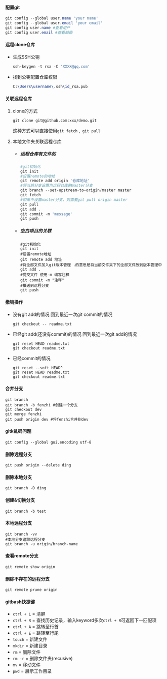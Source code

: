#### 配置git

```powershell
git config --global user.name 'your name'
git config --global user.email 'your email'
git config user.name #查看用户
git config user.email #查看邮箱
```

#### 远程clone仓库

- 生成SSH公钥

  ```powershell
  ssh-keygen -t rsa -C 'XXXX@qq.com'
  ```

- 找到公钥配置仓库权限

  ```tex
  C:\Users\username\.ssh\id_rsa.pub
  ```

#### 关联远程仓库

1. clone的方式

   ```shell
   git clone git@github.com:xxx/demo.git
   ```

   这种方式可以直接使用`git fetch` ,` git pull`

2. 本地文件夹关联远程仓库

   - ##### 远程仓库有文件的

     ```powershell
     #git初始化
     git init
     #设置remote的地址
     git remote add origin '仓库地址' 
     #将当前分支设置为远程仓库的master分支
     git branch --set-upstream-to=origin/master master
     git fetch
     #如果不设置master分支，则需要git pull origin master
     git pull
     git add .
     git commit -m 'message'
     git push
     ```

   - ##### 空白项目的关联

     ```shell
     #git初始化
     git init
     #设置remote地址
     git remote add 地址
     #将全部文件加入git版本管理 .的意思是将当前文件夹下的全部文件放到版本管理中
     git add .
     #提交文件 使用-m 编写注释
     git commit -m "注释"
     #推送到远程分支
     git push
     ```
#### 撤销操作

- 没有git add的情况 回到最近一次git commit的情况

  ```shell
  git checkout -- readme.txt
  ```

- 已经git add(还没有commit)的情况 回到最近一次git add的情况

  ```shell
  git reset HEAD readme.txt
  git checkout readme.txt
  ```

- 已经commit的情况

  ```shell
  git reset --soft HEAD^
  git reset HEAD readme.txt
  git checkout readme.txt
  ```

  

#### 合并分支

```shell
git branch
git branch -b fenzhi #创建一个分支
git checkout dev
git merge fenzhi
git push origin dev #将fenzhi合并到dev
```

#### gitk乱码问题

```shell
git config --global gui.encoding utf-8
```

#### 删除远程分支

```shell
git push origin --delete ding
```

#### 删除本地分支

```shell
git branch -D ding
```

#### 创建&切换分支

```shell
git branch -b test
```

#### 本地远程分支

```shell
git branch -vv 
#本地分支追踪远程分支
git branch -u origin/branch-name
```

#### 查看remote分支

```shell
git remote show origin
```

#### 删除不存在的远程分支

```shell
git remote prune origin
```

#### gitbash快捷键

- `ctrl + L`  = 清屏
- `ctrl + R` = 查找历史记录，输入keyword多次`ctrl + R`可返回下一匹配项
- `ctrl + A` = 跳转至行首
- `ctrl + E` = 跳转至行尾
- `touch` = 新建文件
- `mkdir` = 新建目录
- `rm` = 删除文件
- `rm -r` = 删除文件夹(recusive)
- `mv` = 移动文件
- `pwd` = 展示工作目录